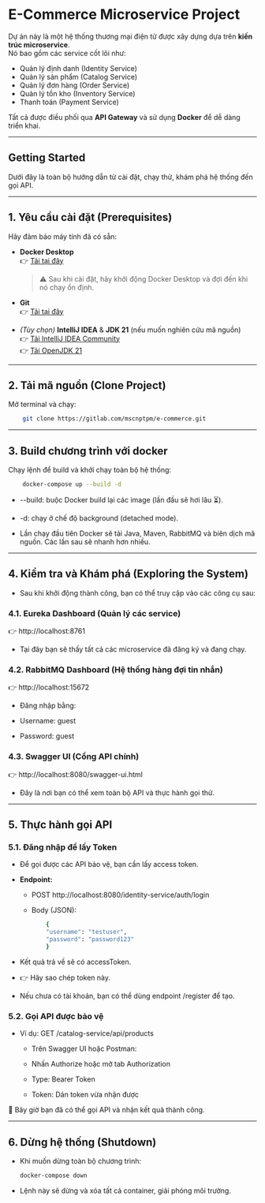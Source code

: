 # E-Commerce Microservice Project

Dự án này là một hệ thống thương mại điện tử được xây dựng dựa trên **kiến trúc microservice**.  
Nó bao gồm các service cốt lõi như:

- Quản lý định danh (Identity Service)
- Quản lý sản phẩm (Catalog Service)
- Quản lý đơn hàng (Order Service)
- Quản lý tồn kho (Inventory Service)
- Thanh toán (Payment Service)

Tất cả được điều phối qua **API Gateway** và sử dụng **Docker** để dễ dàng triển khai.

---

## Getting Started

Dưới đây là toàn bộ hướng dẫn từ cài đặt, chạy thử, khám phá hệ thống đến gọi API.

---

## 1. Yêu cầu cài đặt (Prerequisites)

Hãy đảm bảo máy tính đã có sẵn:

- **Docker Desktop**  
  👉 [Tải tại đây](https://www.docker.com/products/docker-desktop/)
  > ⚠️ Sau khi cài đặt, hãy khởi động Docker Desktop và đợi đến khi nó chạy ổn định.

- **Git**  
  👉 [Tải tại đây](https://git-scm.com/downloads)

- *(Tùy chọn)* **IntelliJ IDEA** & **JDK 21** (nếu muốn nghiên cứu mã nguồn)  
  👉 [Tải IntelliJ IDEA Community](https://www.jetbrains.com/idea/download/)  
  👉 [Tải OpenJDK 21](https://jdk.java.net/21/)

---

## 2. Tải mã nguồn (Clone Project)

Mở terminal và chạy:
```bash
    git clone https://gitlab.com/mscnptpm/e-commerce.git
```
---
## 3. Build chương trình với docker 
Chạy lệnh để build và khởi chạy toàn bộ hệ thống:

```bash
    docker-compose up --build -d
```
- --build: buộc Docker build lại các image (lần đầu sẽ hơi lâu ⏳).

- -d: chạy ở chế độ background (detached mode).

- Lần chạy đầu tiên Docker sẽ tải Java, Maven, RabbitMQ và biên dịch mã nguồn. Các lần sau sẽ nhanh hơn nhiều.

---
## 4. Kiểm tra và Khám phá (Exploring the System)

- Sau khi khởi động thành công, bạn có thể truy cập vào các công cụ sau:

### 4.1. Eureka Dashboard (Quản lý các service)
👉 http://localhost:8761

- Tại đây bạn sẽ thấy tất cả các microservice đã đăng ký và đang chạy.

### 4.2. RabbitMQ Dashboard (Hệ thống hàng đợi tin nhắn)
👉 http://localhost:15672

- Đăng nhập bằng:

- Username: guest

- Password: guest

### 4.3. Swagger UI (Cổng API chính)

👉 http://localhost:8080/swagger-ui.html

- Đây là nơi bạn có thể xem toàn bộ API và thực hành gọi thử.

---
## 5. Thực hành gọi API
### 5.1. Đăng nhập để lấy Token
- Để gọi được các API bảo vệ, bạn cần lấy access token.

- **Endpoint:**
       
  - POST http://localhost:8080/identity-service/auth/login
    
  - Body (JSON):
    ```bash
        {
        "username": "testuser",
        "password": "password123"
        }
    ```
- Kết quả trả về sẽ có accessToken.
- 👉 Hãy sao chép token này.
- Nếu chưa có tài khoản, bạn có thể dùng endpoint /register để tạo.

### 5.2. Gọi API được bảo vệ

- Ví dụ: GET /catalog-service/api/products

  - Trên Swagger UI hoặc Postman:

  - Nhấn Authorize hoặc mở tab Authorization

  - Type: Bearer Token

  - Token: Dán token vừa nhận được

🎉 Bây giờ bạn đã có thể gọi API và nhận kết quả thành công.

---
## 6. Dừng hệ thống (Shutdown)

- Khi muốn dừng toàn bộ chương trình:
    ```bash
    docker-compose down
    ```
- Lệnh này sẽ dừng và xóa tất cả container, giải phóng môi trường.